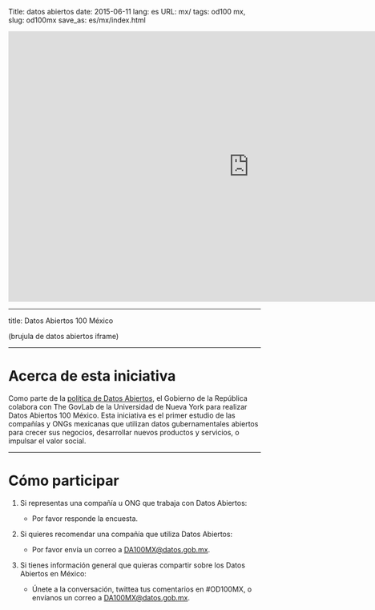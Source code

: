 Title: datos abiertos
date: 2015-06-11
lang: es
URL: mx/
tags: od100 mx,
slug: od100mx
save_as: es/mx/index.html

<iframe width="960" height="540" src="https://www.youtube.com/embed/ljuclmBfAQQ" frameborder="0" allowfullscreen></iframe>

---

title: Datos Abiertos 100 México

(brujula de datos abiertos iframe)

---

# Acerca de esta iniciativa

Como parte de la <a href="http://datos.gob.mx/">política de Datos Abiertos</a>,
el Gobierno de la República colabora con The GovLab de la Universidad de Nueva
York para realizar Datos Abiertos 100 México. Esta iniciativa es el primer
estudio de las compañías y ONGs mexicanas que utilizan datos gubernamentales
abiertos para crecer sus negocios, desarrollar nuevos productos y servicios,
o impulsar el valor social.

---

# Cómo participar

1. Si representas una compañía u ONG que trabaja con Datos Abiertos:

    * Por favor responde la encuesta.

2. Si quieres recomendar una compañía que utiliza Datos Abiertos:

    * Por favor envía un correo a [DA100MX@datos.gob.mx](mailto:DA100MX@datos.gob.mx).

3. Si tienes información general que quieras compartir sobre los Datos Abiertos
   en México:

    * Únete a la conversación, twittea tus comentarios en #OD100MX, o envíanos
      un correo a [DA100MX@datos.gob.mx](mailto:DA100MX@datos.gob.mx).
